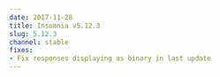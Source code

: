 ```yaml
---
date: 2017-11-28
title: Insomnia v5.12.3
slug: 5.12.3
channel: stable
fixes:
- Fix responses displaying as binary in last update
---
```

